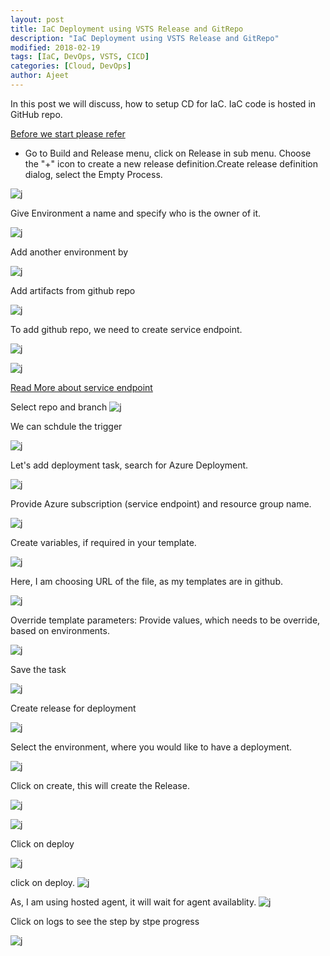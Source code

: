 ```yaml
---
layout: post
title: IaC Deployment using VSTS Release and GitRepo
description: "IaC Deployment using VSTS Release and GitRepo"
modified: 2018-02-19
tags: [IaC, DevOps, VSTS, CICD]
categories: [Cloud, DevOps]
author: Ajeet
---
```

In this post we will discuss, how to setup CD for IaC. IaC code is hosted in GitHub repo.

[Before we start please refer](http://www.azure365.co.in/devops/GitwithVSTS)

<!--more-->

*   Go to Build and Release menu, click on Release  in sub menu. Choose the "+" icon to create a new release definition.Create release definition dialog, select the Empty Process.

![j](/images/posts/iaccicd/crerls.JPG)

Give Environment a name and specify who is the owner of it.

![j](/images/posts/iaccicd/emptyprocess.JPG)

Add another environment by 

![j](/images/posts/iaccicd/envname.JPG)

Add artifacts from github repo

![j](/images/posts/iaccicd/addartifacts1.JPG)

To add github repo, we need to create service endpoint.

![j](/images/posts/iaccicd/serviceep.JPG)


![j](/images/posts/iaccicd/auth.JPG)

[Read More about service endpoint](https://go.microsoft.com/fwlink/?LinkId=615294)

Select repo and branch
![j](/images/posts/iaccicd/addfinal.JPG)

We can schdule the trigger

![j](/images/posts/iaccicd/sch.JPG)

Let's add deployment task, search for Azure Deployment.

![j](/images/posts/iaccicd/task2.JPG)

Provide Azure subscription (service endpoint) and resource group name.

![j](/images/posts/iaccicd/task3.JPG)

Create variables, if required in your template.

![j](/images/posts/iaccicd/task4.JPG)

Here, I am choosing URL of the file, as my templates are in github.

![j](/images/posts/iaccicd/task5.JPG)

Override template parameters: Provide values, which needs to be override, based on environments.

![j](/images/posts/iaccicd/task6.JPG)

Save the task

![j](/images/posts/iaccicd/task7.JPG)

Create release for deployment

![j](/images/posts/iaccicd/task8.JPG)

Select the environment, where you would like to have a deployment.  

![j](/images/posts/iaccicd/task9.JPG)

Click on create, this will create the Release.

![j](/images/posts/iaccicd/task10.JPG)

![j](/images/posts/iaccicd/task11.JPG)

Click on deploy

![j](/images/posts/iaccicd/task12.JPG)

click on deploy.
![j](/images/posts/iaccicd/task13.JPG)

As, I am using hosted agent, it will wait for agent availablity. 
![j](/images/posts/iaccicd/task14.JPG)

Click on logs to see the step by stpe progress

![j](/images/posts/iaccicd/task15.JPG)